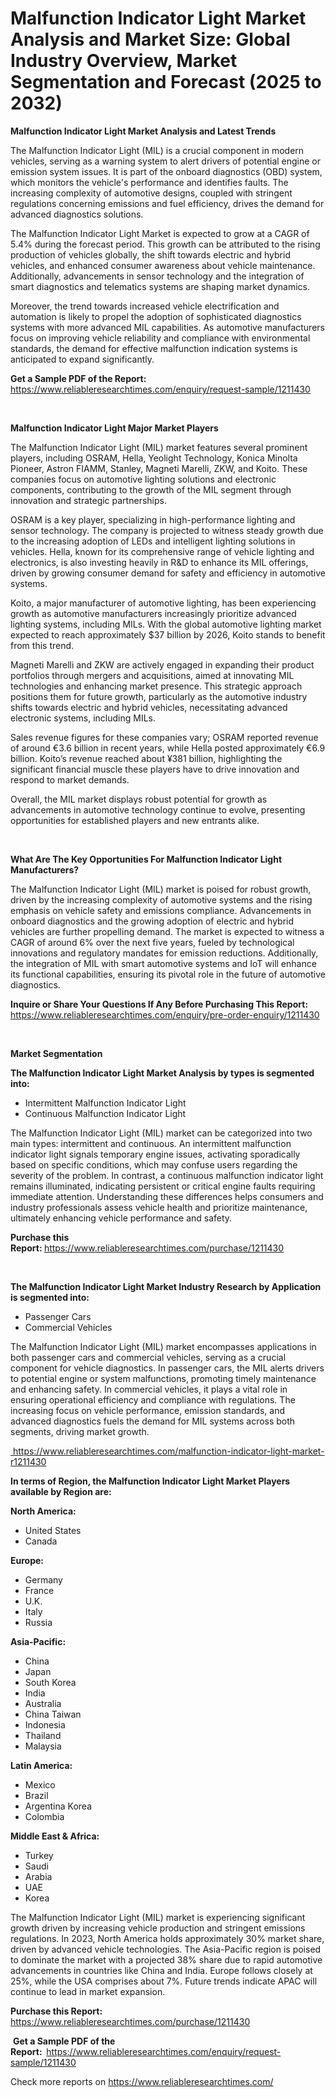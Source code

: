 <p><h1>Malfunction Indicator Light Market Analysis and Market Size: Global Industry Overview, Market Segmentation and Forecast (2025 to 2032)</h1></p><p><strong>Malfunction Indicator Light Market Analysis and Latest Trends</strong></p>
<p><p>The Malfunction Indicator Light (MIL) is a crucial component in modern vehicles, serving as a warning system to alert drivers of potential engine or emission system issues. It is part of the onboard diagnostics (OBD) system, which monitors the vehicle's performance and identifies faults. The increasing complexity of automotive designs, coupled with stringent regulations concerning emissions and fuel efficiency, drives the demand for advanced diagnostics solutions.</p><p>The Malfunction Indicator Light Market is expected to grow at a CAGR of 5.4% during the forecast period. This growth can be attributed to the rising production of vehicles globally, the shift towards electric and hybrid vehicles, and enhanced consumer awareness about vehicle maintenance. Additionally, advancements in sensor technology and the integration of smart diagnostics and telematics systems are shaping market dynamics. </p><p>Moreover, the trend towards increased vehicle electrification and automation is likely to propel the adoption of sophisticated diagnostics systems with more advanced MIL capabilities. As automotive manufacturers focus on improving vehicle reliability and compliance with environmental standards, the demand for effective malfunction indication systems is anticipated to expand significantly.</p></p>
<p><strong>Get a Sample PDF of the Report:&nbsp;</strong> <a href="https://www.reliableresearchtimes.com/enquiry/request-sample/1211430?utm_campaign=3124&utm_medium=2&utm_source=Github&utm_content=ia&utm_term=24032025&utm_id=malfunction-indicator-light">https://www.reliableresearchtimes.com/enquiry/request-sample/1211430</a></p>
<p>&nbsp;</p>
<p><strong>Malfunction Indicator Light Major Market Players</strong></p>
<p><p>The Malfunction Indicator Light (MIL) market features several prominent players, including OSRAM, Hella, Yeolight Technology, Konica Minolta Pioneer, Astron FIAMM, Stanley, Magneti Marelli, ZKW, and Koito. These companies focus on automotive lighting solutions and electronic components, contributing to the growth of the MIL segment through innovation and strategic partnerships.</p><p>OSRAM is a key player, specializing in high-performance lighting and sensor technology. The company is projected to witness steady growth due to the increasing adoption of LEDs and intelligent lighting solutions in vehicles. Hella, known for its comprehensive range of vehicle lighting and electronics, is also investing heavily in R&D to enhance its MIL offerings, driven by growing consumer demand for safety and efficiency in automotive systems.</p><p>Koito, a major manufacturer of automotive lighting, has been experiencing growth as automotive manufacturers increasingly prioritize advanced lighting systems, including MILs. With the global automotive lighting market expected to reach approximately $37 billion by 2026, Koito stands to benefit from this trend.</p><p>Magneti Marelli and ZKW are actively engaged in expanding their product portfolios through mergers and acquisitions, aimed at innovating MIL technologies and enhancing market presence. This strategic approach positions them for future growth, particularly as the automotive industry shifts towards electric and hybrid vehicles, necessitating advanced electronic systems, including MILs.</p><p>Sales revenue figures for these companies vary; OSRAM reported revenue of around €3.6 billion in recent years, while Hella posted approximately €6.9 billion. Koito’s revenue reached about ¥381 billion, highlighting the significant financial muscle these players have to drive innovation and respond to market demands.</p><p>Overall, the MIL market displays robust potential for growth as advancements in automotive technology continue to evolve, presenting opportunities for established players and new entrants alike.</p></p>
<p>&nbsp;</p>
<p><strong>What Are The Key Opportunities For Malfunction Indicator Light Manufacturers?</strong></p>
<p><p>The Malfunction Indicator Light (MIL) market is poised for robust growth, driven by the increasing complexity of automotive systems and the rising emphasis on vehicle safety and emissions compliance. Advancements in onboard diagnostics and the growing adoption of electric and hybrid vehicles are further propelling demand. The market is expected to witness a CAGR of around 6% over the next five years, fueled by technological innovations and regulatory mandates for emission reductions. Additionally, the integration of MIL with smart automotive systems and IoT will enhance its functional capabilities, ensuring its pivotal role in the future of automotive diagnostics.</p></p>
<p><strong>Inquire or Share Your Questions If Any Before Purchasing This Report:</strong> <a href="https://www.reliableresearchtimes.com/enquiry/pre-order-enquiry/1211430?utm_campaign=3124&utm_medium=2&utm_source=Github&utm_content=ia&utm_term=24032025&utm_id=malfunction-indicator-light">https://www.reliableresearchtimes.com/enquiry/pre-order-enquiry/1211430</a></p>
<p>&nbsp;</p>
<p><strong>Market Segmentation</strong></p>
<p><strong>The Malfunction Indicator Light Market Analysis by types is segmented into:</strong></p>
<p><ul><li>Intermittent Malfunction Indicator Light</li><li>Continuous Malfunction Indicator Light</li></ul></p>
<p><p>The Malfunction Indicator Light (MIL) market can be categorized into two main types: intermittent and continuous. An intermittent malfunction indicator light signals temporary engine issues, activating sporadically based on specific conditions, which may confuse users regarding the severity of the problem. In contrast, a continuous malfunction indicator light remains illuminated, indicating persistent or critical engine faults requiring immediate attention. Understanding these differences helps consumers and industry professionals assess vehicle health and prioritize maintenance, ultimately enhancing vehicle performance and safety.</p></p>
<p><strong>Purchase this Report:&nbsp;</strong><a href="https://www.reliableresearchtimes.com/purchase/1211430?utm_campaign=3124&utm_medium=2&utm_source=Github&utm_content=ia&utm_term=24032025&utm_id=malfunction-indicator-light">https://www.reliableresearchtimes.com/purchase/1211430</a></p>
<p>&nbsp;</p>
<p><strong>The Malfunction Indicator Light Market Industry Research by Application is segmented into:</strong></p>
<p><ul><li>Passenger Cars</li><li>Commercial Vehicles</li></ul></p>
<p><p>The Malfunction Indicator Light (MIL) market encompasses applications in both passenger cars and commercial vehicles, serving as a crucial component for vehicle diagnostics. In passenger cars, the MIL alerts drivers to potential engine or system malfunctions, promoting timely maintenance and enhancing safety. In commercial vehicles, it plays a vital role in ensuring operational efficiency and compliance with regulations. The increasing focus on vehicle performance, emission standards, and advanced diagnostics fuels the demand for MIL systems across both segments, driving market growth.</p></p>
<p><a href="https://www.reliableresearchtimes.com/malfunction-indicator-light-market-r1211430?utm_campaign=3124&utm_medium=2&utm_source=Github&utm_content=ia&utm_term=24032025&utm_id=malfunction-indicator-light">&nbsp;https://www.reliableresearchtimes.com/malfunction-indicator-light-market-r1211430</a></p>
<p><strong>In terms of Region, the Malfunction Indicator Light Market Players available by Region are:</strong></p>
<p>
    <p> <strong> North America: </strong>
        <ul>
            <li>United States</li>
            <li>Canada</li>
        </ul>
        </p> 
    <p> <strong> Europe: </strong>
        <ul>
            <li>Germany</li>
            <li>France</li>
            <li>U.K.</li>
            <li>Italy</li>
            <li>Russia</li>
        </ul>
        </p> 
    <p> <strong> Asia-Pacific: </strong>
        <ul>
            <li>China</li>
            <li>Japan</li>
            <li>South Korea</li>
            <li>India</li>
            <li>Australia</li>
            <li>China Taiwan</li>
            <li>Indonesia</li>
            <li>Thailand</li>
            <li>Malaysia</li>
        </ul>
        </p> 
    <p> <strong> Latin America: </strong>
        <ul>
            <li>Mexico</li>
            <li>Brazil</li>
            <li>Argentina Korea</li>
            <li>Colombia</li>
        </ul>
        </p> 
    <p> <strong> Middle East & Africa: </strong>
        <ul>
            <li>Turkey</li>
            <li>Saudi</li>
            <li>Arabia</li>
            <li>UAE</li>
            <li>Korea</li>
        </ul>
    </p>
    </p>
<p><p>The Malfunction Indicator Light (MIL) market is experiencing significant growth driven by increasing vehicle production and stringent emissions regulations. In 2023, North America holds approximately 30% market share, driven by advanced vehicle technologies. The Asia-Pacific region is poised to dominate the market with a projected 38% share due to rapid automotive advancements in countries like China and India. Europe follows closely at 25%, while the USA comprises about 7%. Future trends indicate APAC will continue to lead in market expansion.</p></p>
<p><strong>Purchase this Report: </strong><a href="https://www.reliableresearchtimes.com/purchase/1211430?utm_campaign=3124&utm_medium=2&utm_source=Github&utm_content=ia&utm_term=24032025&utm_id=malfunction-indicator-light">https://www.reliableresearchtimes.com/purchase/1211430</a></p>
<p>&nbsp;<strong>Get a Sample PDF of the Report:&nbsp;&nbsp;</strong><a href="https://www.reliableresearchtimes.com/enquiry/request-sample/1211430?utm_campaign=3124&utm_medium=2&utm_source=Github&utm_content=ia&utm_term=24032025&utm_id=malfunction-indicator-light">https://www.reliableresearchtimes.com/enquiry/request-sample/1211430</a></p>
<p><strong></strong></p>
<p>Check more reports on <a href="https://www.reliableresearchtimes.com/?utm_campaign=3124&utm_medium=2&utm_source=Github&utm_content=ia&utm_term=24032025&utm_id=malfunction-indicator-light">https://www.reliableresearchtimes.com/</a></p>